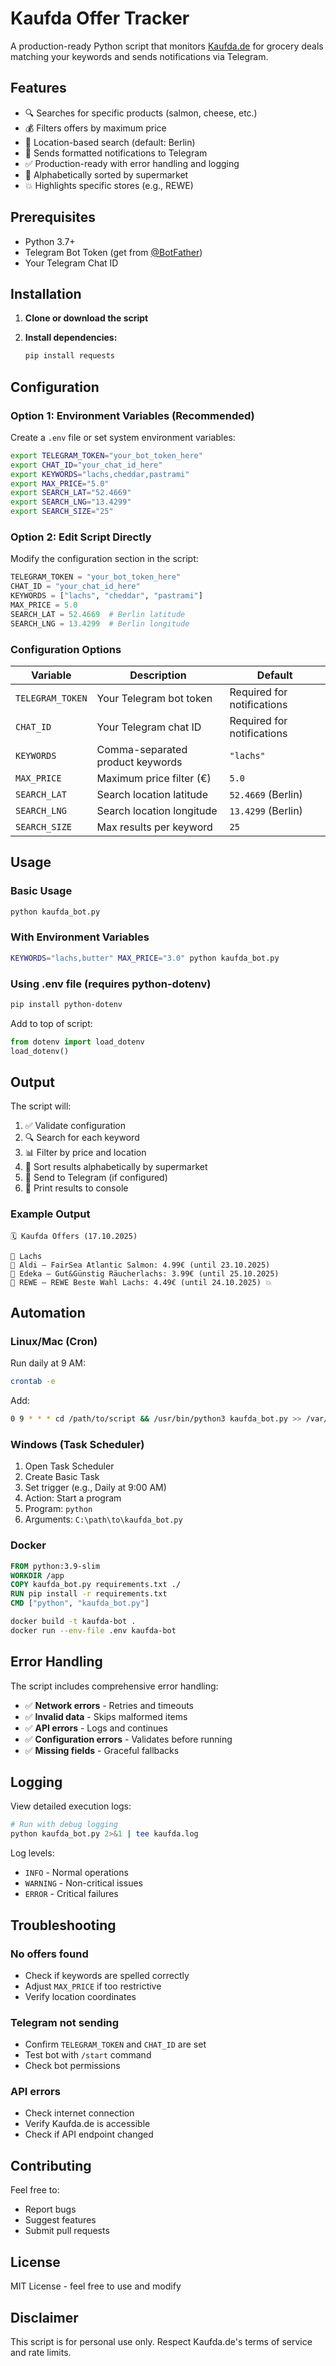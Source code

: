# Kaufda Offer Tracker

A production-ready Python script that monitors [Kaufda.de](https://www.kaufda.de) for grocery deals matching your keywords and sends notifications via Telegram.

## Features

- 🔍 Searches for specific products (salmon, cheese, etc.)
- 💰 Filters offers by maximum price
- 📍 Location-based search (default: Berlin)
- 📱 Sends formatted notifications to Telegram
- ✅ Production-ready with error handling and logging
- 🏪 Alphabetically sorted by supermarket
- 💥 Highlights specific stores (e.g., REWE)

## Prerequisites

- Python 3.7+
- Telegram Bot Token (get from [@BotFather](https://t.me/botfather))
- Your Telegram Chat ID

## Installation

1. **Clone or download the script**

2. **Install dependencies:**
   ```bash
   pip install requests
   ```

## Configuration

### Option 1: Environment Variables (Recommended)

Create a `.env` file or set system environment variables:

```bash
export TELEGRAM_TOKEN="your_bot_token_here"
export CHAT_ID="your_chat_id_here"
export KEYWORDS="lachs,cheddar,pastrami"
export MAX_PRICE="5.0"
export SEARCH_LAT="52.4669"
export SEARCH_LNG="13.4299"
export SEARCH_SIZE="25"
```

### Option 2: Edit Script Directly

Modify the configuration section in the script:

```python
TELEGRAM_TOKEN = "your_bot_token_here"
CHAT_ID = "your_chat_id_here"
KEYWORDS = ["lachs", "cheddar", "pastrami"]
MAX_PRICE = 5.0
SEARCH_LAT = 52.4669  # Berlin latitude
SEARCH_LNG = 13.4299  # Berlin longitude
```

### Configuration Options

| Variable | Description | Default |
|----------|-------------|---------|
| `TELEGRAM_TOKEN` | Your Telegram bot token | Required for notifications |
| `CHAT_ID` | Your Telegram chat ID | Required for notifications |
| `KEYWORDS` | Comma-separated product keywords | `"lachs"` |
| `MAX_PRICE` | Maximum price filter (€) | `5.0` |
| `SEARCH_LAT` | Search location latitude | `52.4669` (Berlin) |
| `SEARCH_LNG` | Search location longitude | `13.4299` (Berlin) |
| `SEARCH_SIZE` | Max results per keyword | `25` |

## Usage

### Basic Usage

```bash
python kaufda_bot.py
```

### With Environment Variables

```bash
KEYWORDS="lachs,butter" MAX_PRICE="3.0" python kaufda_bot.py
```

### Using .env file (requires python-dotenv)

```bash
pip install python-dotenv
```

Add to top of script:
```python
from dotenv import load_dotenv
load_dotenv()
```

## Output

The script will:
1. ✅ Validate configuration
2. 🔍 Search for each keyword
3. 📊 Filter by price and location
4. 🏪 Sort results alphabetically by supermarket
5. 📱 Send to Telegram (if configured)
6. 📄 Print results to console

### Example Output

```
🗓 Kaufda Offers (17.10.2025)

🔎 Lachs
🛒 Aldi — FairSea Atlantic Salmon: 4.99€ (until 23.10.2025)
🛒 Edeka — Gut&Günstig Räucherlachs: 3.99€ (until 25.10.2025)
🛒 REWE — REWE Beste Wahl Lachs: 4.49€ (until 24.10.2025) 💥
```

## Automation

### Linux/Mac (Cron)

Run daily at 9 AM:
```bash
crontab -e
```

Add:
```bash
0 9 * * * cd /path/to/script && /usr/bin/python3 kaufda_bot.py >> /var/log/kaufda.log 2>&1
```

### Windows (Task Scheduler)

1. Open Task Scheduler
2. Create Basic Task
3. Set trigger (e.g., Daily at 9:00 AM)
4. Action: Start a program
5. Program: `python`
6. Arguments: `C:\path\to\kaufda_bot.py`

### Docker

```dockerfile
FROM python:3.9-slim
WORKDIR /app
COPY kaufda_bot.py requirements.txt ./
RUN pip install -r requirements.txt
CMD ["python", "kaufda_bot.py"]
```

```bash
docker build -t kaufda-bot .
docker run --env-file .env kaufda-bot
```

## Error Handling

The script includes comprehensive error handling:

- ✅ **Network errors** - Retries and timeouts
- ✅ **Invalid data** - Skips malformed items
- ✅ **API errors** - Logs and continues
- ✅ **Configuration errors** - Validates before running
- ✅ **Missing fields** - Graceful fallbacks

## Logging

View detailed execution logs:

```bash
# Run with debug logging
python kaufda_bot.py 2>&1 | tee kaufda.log
```

Log levels:
- `INFO` - Normal operations
- `WARNING` - Non-critical issues
- `ERROR` - Critical failures

## Troubleshooting

### No offers found
- Check if keywords are spelled correctly
- Adjust `MAX_PRICE` if too restrictive
- Verify location coordinates

### Telegram not sending
- Confirm `TELEGRAM_TOKEN` and `CHAT_ID` are set
- Test bot with `/start` command
- Check bot permissions

### API errors
- Check internet connection
- Verify Kaufda.de is accessible
- Check if API endpoint changed

## Contributing

Feel free to:
- Report bugs
- Suggest features
- Submit pull requests

## License

MIT License - feel free to use and modify

## Disclaimer

This script is for personal use only. Respect Kaufda.de's terms of service and rate limits.